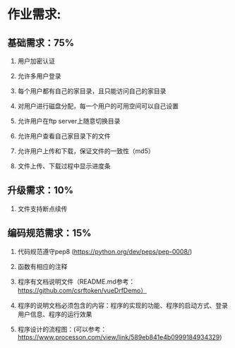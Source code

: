 # 作业需求:

## 基础需求：75%

1. 用户加密认证

2. 允许多用户登录

3. 每个用户都有自己的家目录，且只能访问自己的家目录

4. 对用户进行磁盘分配，每一个用户的可用空间可以自己设置

5. 允许用户在ftp server上随意切换目录

6. 允许用户查看自己家目录下的文件

7. 允许用户上传和下载，保证文件的一致性（md5）

8. 文件上传、下载过程中显示进度条

## 升级需求：10%

1. 文件支持断点续传

## 编码规范需求：15%

1. 代码规范遵守pep8 (https://python.org/dev/peps/pep-0008/)

2. 函数有相应的注释

3. 程序有文档说明文件（README.md参考：https://github.com/csrftoken/vueDrfDemo）

4. 程序的说明文档必须包含的内容：程序的实现的功能、程序的启动方式、登录用户信息、程序的运行效果

5. 程序设计的流程图：(可以参考：https://www.processon.com/view/link/589eb841e4b0999184934329)

